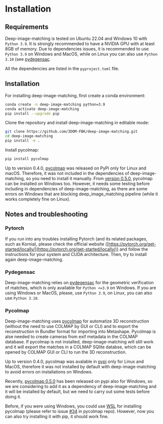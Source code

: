 # Installation

## Requirements

Deep-image-matching is tested on Ubuntu 22.04 and Windows 10 with `Python 3.9`. It is strongly recommended to have a NVIDIA GPU with at least 8GB of memory.
Due to dependencies issues, it is recommended to use `Python 3.9` on Windows and MacOS, while on Linux you can also use `Python 3.10` (see [pydegensac](#pydegensac).

All the dependencies are listed in the `pyproject.toml` file.

## Installation

For installing deep-image-matching, first create a conda environment:

```bash
conda create -n deep-image-matching python=3.9
conda activate deep-image-matching
pip install --upgrade pip
```

Clone the repository and install deep-image-matching in editable mode:

```bash
git clone https://github.com/3DOM-FBK/deep-image-matching.git
cd deep-image-matching
pip install -e .
```

Install pycolmap:

```bash
pip install pycolmap
```

Up to version 0.4.0, [pycolmap](https://github.com/colmap/pycolmap) was released on PyPi only for Linux and macOS.
Therefore, it was not included in the dependencies of deep-image-matching, so you need to install it manually.
From [version 0.5.0](https://github.com/colmap/pycolmap/releases/tag/v0.5.0), pycolmap can be installed on Windows too. However, it needs some testing before including in dependencies of deep-image-matching, as there are some errors on Windows that are blocking deep_image_matching pipeline (while it works completely fine on Linux).

## Notes and troubleshooting

### Pytorch

If you run into any troubles installing Pytorch (and its related packages, such as Kornia), please check the official website ([https://pytorch.org/get-started/locally/](https://pytorch.org/get-started/locally/)) and follow the instructions for your system and CUDA architecture. Then, try to install again deep-image-matching.

### Pydegensac
Deep-image-matching relies on [pydegensac](https://github.com/ducha-aiki/pydegensac) for the geometric verification of matches, which is only available for `Python <=3.9` on Windows. If you are using Windows or MacOS, please, use `Python 3.9`, on Linux, you can also use `Python 3.10`.

### Pycolmap

Deep-image-matching uses [pycolmap](https://github.com/colmap/pycolmap) for automatize 3D reconstruction (without the need to use COLMAP by GUI or CLI) and to export the reconstruction in Bundler format for importing into Metashape. 
Pycolmap is alse needed to create cameras from exif metadata in the COLMAP database.
If pycolmap is not installed, deep-image-matching will still work and it will export the matches in a COLMAP SQlite databse, which can be opened by COLMAP GUI or CLI to run the 3D reconstruction.

Up to version 0.4.0, pycolmap was avalable in [pypi](https://pypi.org/project/pycolmap/) only for Linux and MacOS, therefore it was not installed by default with
deep-image-matching to avoid errors on installations on Windows.

Recently, [pycolmap 0.5.0](https://github.com/colmap/pycolmap/releases/tag/v0.5.0) has been released on pypi also for Windows, so we are considering to add it as a dependency of deep-image-matching and it will be installed by default, but we need to carry out some tests before doing it.

Before, if you were using Windows, you could use [WSL](https://learn.microsoft.com/en-us/windows/wsl/install) for installing pycolmap (please refer to issue [#34](https://github.com/colmap/pycolmap/issues/34) in pycolmap repo).
However, now you can also try installing it with pip, it should work fine.
